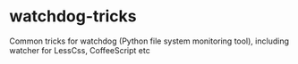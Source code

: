 watchdog-tricks
===============

Common tricks for watchdog (Python file system monitoring tool), including watcher for LessCss, CoffeeScript etc